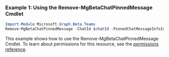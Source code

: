 ### Example 1: Using the Remove-MgBetaChatPinnedMessage Cmdlet
```powershell
Import-Module Microsoft.Graph.Beta.Teams
Remove-MgBetaChatPinnedMessage -ChatId $chatId -PinnedChatMessageInfoId $pinnedChatMessageInfoId
```
This example shows how to use the Remove-MgBetaChatPinnedMessage Cmdlet.
To learn about permissions for this resource, see the [permissions reference](/graph/permissions-reference).
